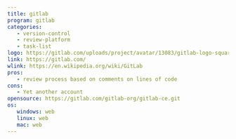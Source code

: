```yaml
---
title: gitlab
program: gitlab
categories:
   - version-control
   - review-platform
   - task-list
logo: https://gitlab.com/uploads/project/avatar/13083/gitlab-logo-square.png
link: https://gitlab.com/
wlink: https://en.wikipedia.org/wiki/GitLab
pros:
   - review process based on comments on lines of code
cons:
   - Yet another account
opensource: https://gitlab.com/gitlab-org/gitlab-ce.git
os:
   windows: web
   linux: web
   mac: web
---
```


